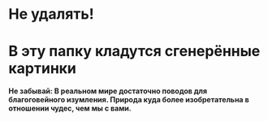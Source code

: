 # Не удалять!
# В эту папку кладутся сгенерённые картинки

**Не забывай: В реальном мире достаточно поводов для благоговейного изумления. Природа куда более изобретательна в отношении чудес, чем мы с вами.**
